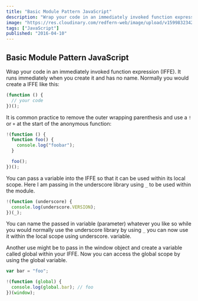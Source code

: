 ```yaml
---
title: "Basic Module Pattern JavaScript"
description: "Wrap your code in an immediately invoked function expression (IFFE). It runs immediately when you create it and has no name."
image: "https://res.cloudinary.com/redfern-web/image/upload/v1599832342/redfern-dev/png/js.png"
tags: ["JavaScript"]
published: "2016-04-10"
---
```


## Basic Module Pattern JavaScript

Wrap your code in an immediately invoked function expression (IFFE). It runs immediately when you create it and has no name. Normally you would create a IFFE like this:

```js
(function () {
  // your code
})();
```

It is common practice to remove the outer wrapping parenthesis and use a `!` or `+` at the start of the anonymous function:

```js
!(function () {
  function foo() {
    console.log("foobar");
  }

  foo();
})();
```

You can pass a variable into the IFFE so that it can be used within its local scope. Here I am passing in the underscore library using `_` to be used within the module.

```js
!(function (underscore) {
  console.log(underscore.VERSION);
})(_);
```

You can name the passed in variable (parameter) whatever you like so while you would normally use the underscore library by using `_` you can now use it within the local scope using underscore. variable.

Another use might be to pass in the window object and create a variable called global within your IFFE. Now you can access the global scope by using the global variable.

```js
var bar = "foo";

!(function (global) {
  console.log(global.bar); // foo
})(window);
```
